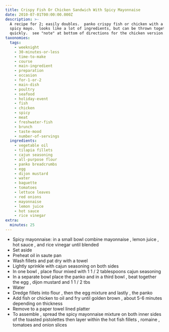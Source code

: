 ```yaml
---
title: Crispy Fish Or Chicken Sandwich With Spicy Mayonnaise
date: 2010-07-01T00:00:00.000Z
description: >-
  A recipe for 2; easily doubles.  panko crispy fish or chicken with a wonderful
  spicy mayo.  looks like a lot of ingredients, but can be thrown together
  quickly.  see "note" at bottom of directions for the chicken version.
taxonomies:
  tags:
    - weeknight
    - 30-minutes-or-less
    - time-to-make
    - course
    - main-ingredient
    - preparation
    - occasion
    - for-1-or-2
    - main-dish
    - poultry
    - seafood
    - holiday-event
    - fish
    - chicken
    - spicy
    - meat
    - freshwater-fish
    - brunch
    - taste-mood
    - number-of-servings
  ingredients:
    - vegetable oil
    - tilapia fillets
    - cajun seasoning
    - all-purpose flour
    - panko breadcrumbs
    - egg
    - dijon mustard
    - water
    - baguette
    - tomatoes
    - lettuce leaves
    - red onions
    - mayonnaise
    - lemon juice
    - hot sauce
    - rice vinegar
extra:
  minutes: 25
---
```

 - Spicy mayonnaise: in a small bowl combine mayonnaise , lemon juice , hot sauce , and rice vinegar until blended
 - Set aside
 - Preheat oil in saute pan
 - Wash fillets and pat dry with a towel
 - Lightly sprinkle with cajun seasoning on both sides
 - In one bowl , place flour mixed with 1 1 / 2 tablespoons cajun seasoning
 - In a separate bowl place the panko and in a third bowl , beat together the egg , dijon mustard and 1 1 / 2 tbs
 - Water
 - Dredge fillets into flour , then the egg mixture and lastly , the panko
 - Add fish or chicken to oil and fry until golden brown , about 5-6 minutes depending on thickness
 - Remove to a paper towel lined platter
 - To assemble , spread the spicy mayonnaise mixture on both inner sides of the toasted pistolettes then layer within the hot fish fillets , romaine , tomatoes and onion slices
